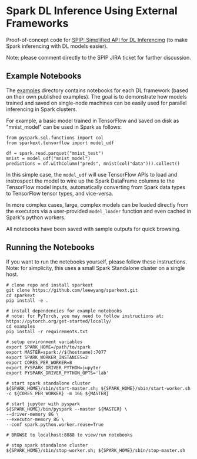 # Spark DL Inference Using External Frameworks

Proof-of-concept code for [SPIP: Simplified API for DL Inferencing](https://issues.apache.org/jira/browse/SPARK-38648) (to make Spark inferencing with DL models easier).

Note: please comment directly to the SPIP JIRA ticket for further discussion.

## Example Notebooks

The [examples](examples) directory contains notebooks for each DL framework (based on their own published examples).  The goal is to demonstrate how models trained and saved on single-node machines can be easily used for parallel inferencing in Spark clusters.

For example, a basic model trained in TensorFlow and saved on disk as "mnist_model" can be used in Spark as follows:
```
from pyspark.sql.functions import col
from sparkext.tensorflow import model_udf

df = spark.read.parquet("mnist_test")
mnist = model_udf("mnist_model")
predictions = df.withColumn("preds", mnist(col("data"))).collect()
```

In this simple case, the `model_udf` will use TensorFlow APIs to load and instrospect the model to wire up the Spark DataFrame columns to the TensorFlow model inputs, automatically converting from Spark data types to TensorFlow tensor types, and vice-versa.

In more complex cases, large, complex models can be loaded directly from the executors via a user-provided `model_loader` function and even cached in Spark's python workers.

All notebooks have been saved with sample outputs for quick browsing.

## Running the Notebooks

If you want to run the notebooks yourself, please follow these instructions.
Note: for simplicity, this uses a small Spark Standalone cluster on a single host.
```
# clone repo and install sparkext
git clone https://github.com/leewyang/sparkext.git
cd sparkext
pip install -e .

# install dependencies for example notebooks
# note: for PyTorch, you may need to follow instructions at: https://pytorch.org/get-started/locally/
cd examples
pip install -r requirements.txt

# setup environment variables
export SPARK_HOME=/path/to/spark
export MASTER=spark://$(hostname):7077
export SPARK_WORKER_INSTANCES=2
export CORES_PER_WORKER=8
export PYSPARK_DRIVER_PYTHON=jupyter
export PYSPARK_DRIVER_PYTHON_OPTS='lab'

# start spark standalone cluster
${SPARK_HOME}/sbin/start-master.sh; ${SPARK_HOME}/sbin/start-worker.sh -c ${CORES_PER_WORKER} -m 16G ${MASTER}

# start jupyter with pyspark
${SPARK_HOME}/bin/pyspark --master ${MASTER} \
--driver-memory 8G \
--executor-memory 8G \
--conf spark.python.worker.reuse=True

# BROWSE to localhost:8888 to view/run notebooks

# stop spark standalone cluster
${SPARK_HOME}/sbin/stop-worker.sh; ${SPARK_HOME}/sbin/stop-master.sh
```

